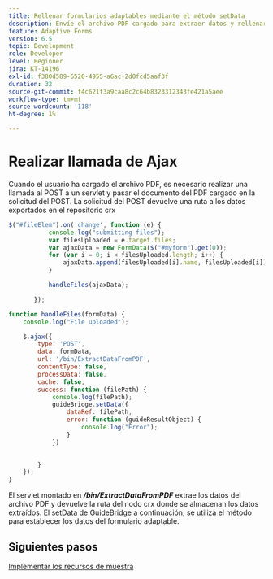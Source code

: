 ```yaml
---
title: Rellenar formularios adaptables mediante el método setData
description: Envíe el archivo PDF cargado para extraer datos y rellenar el formulario adaptable con los datos extraídos
feature: Adaptive Forms
version: 6.5
topic: Development
role: Developer
level: Beginner
jira: KT-14196
exl-id: f380d589-6520-4955-a6ac-2d0fcd5aaf3f
duration: 32
source-git-commit: f4c621f3a9caa8c2c64b8323312343fe421a5aee
workflow-type: tm+mt
source-wordcount: '118'
ht-degree: 1%

---
```


# Realizar llamada de Ajax

Cuando el usuario ha cargado el archivo PDF, es necesario realizar una llamada al POST a un servlet y pasar el documento del PDF cargado en la solicitud del POST. La solicitud del POST devuelve una ruta a los datos exportados en el repositorio crx

```javascript
$("#fileElem").on('change', function (e) {
           console.log("submitting files");
           var filesUploaded = e.target.files;
           var ajaxData = new FormData($("#myform").get(0));
           for (var i = 0; i < filesUploaded.length; i++) {
               ajaxData.append(filesUploaded[i].name, filesUploaded[i]);
           }

           handleFiles(ajaxData);

       });

function handleFiles(formData) {
    console.log("File uploaded");

    $.ajax({
        type: 'POST',
        data: formData,
        url: '/bin/ExtractDataFromPDF',
        contentType: false,
        processData: false,
        cache: false,
        success: function (filePath) {
            console.log(filePath);
            guideBridge.setData({
                dataRef: filePath,
                error: function (guideResultObject) {
                    console.log("Error");
                }
            })
            

        }
    });
}
```

El servlet montado en **_/bin/ExtractDataFromPDF_** extrae los datos del archivo PDF y devuelve la ruta del nodo crx donde se almacenan los datos extraídos.
El [setData de GuideBridge](https://developer.adobe.com/experience-manager/reference-materials/6-5/forms/javascript-api/GuideBridge.html#setData__anchor) a continuación, se utiliza el método para establecer los datos del formulario adaptable.

## Siguientes pasos

[Implementar los recursos de muestra](./test-the-solution.md)

